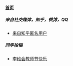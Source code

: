 
#### [首页](?file=home-首页)

##### 来自社交媒体，知乎，微博，QQ
- [来自知乎匿名用户](?file=001-主流高通工程机介绍/01-高通888工程机 "鲁迅十分恶心")

##### 同学投稿
- [李维会教师节快乐](?file=001-主流高通工程机介绍/02-高通865工程机.md "李维会教师节快乐")
